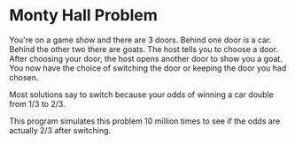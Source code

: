 <h1>Monty Hall Problem</h1>

<p>You're on a game show and there are 3 doors. Behind one door is a car. Behind the other two there are goats. The host tells you to choose a door. After choosing your door, the host opens another door to show you a goat. You now have the choice of switching the door or keeping the door you had chosen.</p>

<p>Most solutions say to switch because your odds of winning a car double from 1/3 to 2/3.</p>

<p>This program simulates this problem 10 million times to see if the odds are actually 2/3 after switching.</p>
